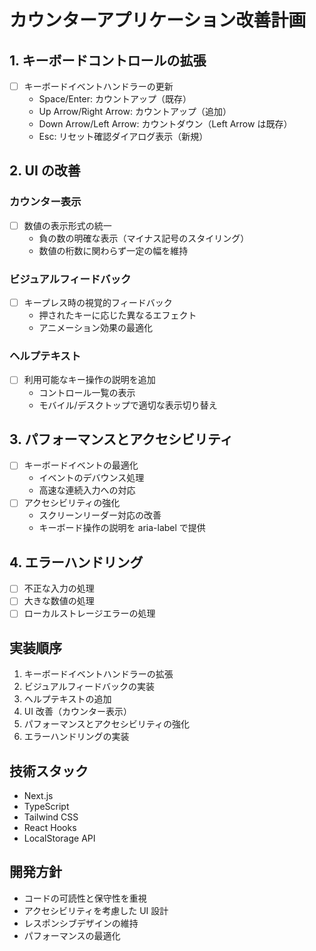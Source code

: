 # カウンターアプリケーション改善計画

## 1. キーボードコントロールの拡張

- [ ] キーボードイベントハンドラーの更新
  - Space/Enter: カウントアップ（既存）
  - Up Arrow/Right Arrow: カウントアップ（追加）
  - Down Arrow/Left Arrow: カウントダウン（Left Arrow は既存）
  - Esc: リセット確認ダイアログ表示（新規）

## 2. UI の改善

### カウンター表示

- [ ] 数値の表示形式の統一
  - 負の数の明確な表示（マイナス記号のスタイリング）
  - 数値の桁数に関わらず一定の幅を維持

### ビジュアルフィードバック

- [ ] キープレス時の視覚的フィードバック
  - 押されたキーに応じた異なるエフェクト
  - アニメーション効果の最適化

### ヘルプテキスト

- [ ] 利用可能なキー操作の説明を追加
  - コントロール一覧の表示
  - モバイル/デスクトップで適切な表示切り替え

## 3. パフォーマンスとアクセシビリティ

- [ ] キーボードイベントの最適化
  - イベントのデバウンス処理
  - 高速な連続入力への対応
- [ ] アクセシビリティの強化
  - スクリーンリーダー対応の改善
  - キーボード操作の説明を aria-label で提供

## 4. エラーハンドリング

- [ ] 不正な入力の処理
- [ ] 大きな数値の処理
- [ ] ローカルストレージエラーの処理

## 実装順序

1. キーボードイベントハンドラーの拡張
2. ビジュアルフィードバックの実装
3. ヘルプテキストの追加
4. UI 改善（カウンター表示）
5. パフォーマンスとアクセシビリティの強化
6. エラーハンドリングの実装

## 技術スタック

- Next.js
- TypeScript
- Tailwind CSS
- React Hooks
- LocalStorage API

## 開発方針

- コードの可読性と保守性を重視
- アクセシビリティを考慮した UI 設計
- レスポンシブデザインの維持
- パフォーマンスの最適化
